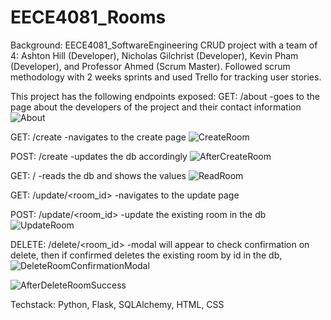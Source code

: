 # EECE4081_Rooms 

Background:
EECE4081_SoftwareEngineering CRUD project with a team of 4: Ashton Hill (Developer), Nicholas Gilchrist (Developer), Kevin Pham (Developer), and Professor Ahmed (Scrum Master).
Followed scrum methodology with 2 weeks sprints and used Trello for tracking user stories.

This project has the following endpoints exposed:
GET: /about
-goes to the page about the developers of the project and their contact information
![About](https://github.com/KevinPham123/EECE4081_Rooms-Kevin/assets/54450659/5c1d7dd9-f1d2-4820-9168-c428d3308ee8)

GET: /create
-navigates to the create page
![CreateRoom](https://github.com/KevinPham123/EECE4081_Rooms-Kevin/assets/54450659/c93ff309-9bf6-4129-ab86-7550e688d6aa)

POST: /create
-updates the db accordingly
![AfterCreateRoom](https://github.com/KevinPham123/EECE4081_Rooms-Kevin/assets/54450659/a94cbc0f-cf64-47c2-b925-586e1e6cf78c)

GET: /
-reads the db and shows the values
![ReadRoom](https://github.com/KevinPham123/EECE4081_Rooms-Kevin/assets/54450659/46ff6737-b6f2-4e77-a3fe-cb249dc72a43)

GET: /update/<room_id>
-navigates to the update page

POST: /update/<room_id>
-update the existing room in the db
![UpdateRoom](https://github.com/KevinPham123/EECE4081_Rooms-Kevin/assets/54450659/64cf852f-b62d-4238-8f58-7bad8d885970)

DELETE: /delete/<room_id>
-modal will appear to check confirmation on delete, then if confirmed deletes the existing room by id in the db,
![DeleteRoomConfirmationModal](https://github.com/KevinPham123/EECE4081_Rooms-Kevin/assets/54450659/efd9ef0e-f236-4d03-bd1d-ac718f89d7f2)

![AfterDeleteRoomSuccess](https://github.com/KevinPham123/EECE4081_Rooms-Kevin/assets/54450659/bd429a5b-590d-4cc4-a8c9-f7c6f7a01944)


Techstack: Python, Flask, SQLAlchemy, HTML, CSS
